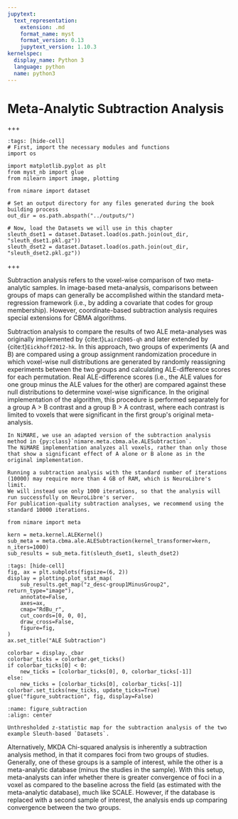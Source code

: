```yaml
---
jupytext:
  text_representation:
    extension: .md
    format_name: myst
    format_version: 0.13
    jupytext_version: 1.10.3
kernelspec:
  display_name: Python 3
  language: python
  name: python3
---
```


# Meta-Analytic Subtraction Analysis

+++

```{code-cell} ipython3
:tags: [hide-cell]
# First, import the necessary modules and functions
import os

import matplotlib.pyplot as plt
from myst_nb import glue
from nilearn import image, plotting

from nimare import dataset

# Set an output directory for any files generated during the book building process
out_dir = os.path.abspath("../outputs/")

# Now, load the Datasets we will use in this chapter
sleuth_dset1 = dataset.Dataset.load(os.path.join(out_dir, "sleuth_dset1.pkl.gz"))
sleuth_dset2 = dataset.Dataset.load(os.path.join(out_dir, "sleuth_dset2.pkl.gz"))
```

+++

Subtraction analysis refers to the voxel-wise comparison of two meta-analytic samples.
In image-based meta-analysis, comparisons between groups of maps can generally be accomplished within the standard meta-regression framework (i.e., by adding a covariate that codes for group membership).
However, coordinate-based subtraction analysis requires special extensions for CBMA algorithms.

Subtraction analysis to compare the results of two ALE meta-analyses was originally implemented by {cite:t}`Laird2005-qh` and later extended by {cite:t}`Eickhoff2012-hk`.
In this approach, two groups of experiments (A and B) are compared using a group assignment randomization procedure in which voxel-wise null distributions are generated by randomly reassigning experiments between the two groups and calculating ALE-difference scores for each permutation.
Real ALE-difference scores (i.e., the ALE values for one group minus the ALE values for the other) are compared against these null distributions to determine voxel-wise significance.
In the original implementation of the algorithm, this procedure is performed separately for a group A > B contrast and a group B > A contrast, where each contrast is limited to voxels that were significant in the first group's original meta-analysis.

```{important}
In NiMARE, we use an adapted version of the subtraction analysis method in {py:class}`nimare.meta.cbma.ale.ALESubtraction`.
The NiMARE implementation analyzes all voxels, rather than only those that show a significant effect of A alone or B alone as in the original implementation.
```

```{important}
Running a subtraction analysis with the standard number of iterations (10000) may require more than 4 GB of RAM, which is NeuroLibre's limit.
We will instead use only 1000 iterations, so that the analysis will run successfully on NeuroLibre's server.
For publication-quality subtraction analyses, we recommend using the standard 10000 iterations.
```

```{code-cell} ipython3
from nimare import meta

kern = meta.kernel.ALEKernel()
sub_meta = meta.cbma.ale.ALESubtraction(kernel_transformer=kern, n_iters=1000)
sub_results = sub_meta.fit(sleuth_dset1, sleuth_dset2)
```

```{code-cell} ipython3
:tags: [hide-cell]
fig, ax = plt.subplots(figsize=(6, 2))
display = plotting.plot_stat_map(
    sub_results.get_map("z_desc-group1MinusGroup2", return_type="image"),
    annotate=False,
    axes=ax,
    cmap="RdBu_r",
    cut_coords=[0, 0, 0],
    draw_cross=False,
    figure=fig,
)
ax.set_title("ALE Subtraction")

colorbar = display._cbar
colorbar_ticks = colorbar.get_ticks()
if colorbar_ticks[0] < 0:
    new_ticks = [colorbar_ticks[0], 0, colorbar_ticks[-1]]
else:
    new_ticks = [colorbar_ticks[0], colorbar_ticks[-1]]
colorbar.set_ticks(new_ticks, update_ticks=True)
glue("figure_subtraction", fig, display=False)
```

```{glue:figure} figure_subtraction
:name: figure_subtraction
:align: center

Unthresholded z-statistic map for the subtraction analysis of the two example Sleuth-based `Datasets`.
```

Alternatively, MKDA Chi-squared analysis is inherently a subtraction analysis method, in that it compares foci from two groups of studies.
Generally, one of these groups is a sample of interest, while the other is a meta-analytic database (minus the studies in the sample).
With this setup, meta-analysts can infer whether there is greater convergence of foci in a voxel as compared to the baseline across the field (as estimated with the meta-analytic database), much like SCALE.
However, if the database is replaced with a second sample of interest, the analysis ends up comparing convergence between the two groups.
